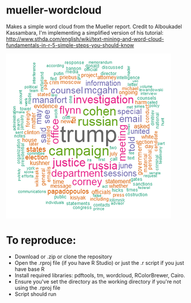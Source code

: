 # mueller-wordcloud

Makes a simple word cloud from the Mueller report. Credit to Alboukadel Kassambara, I'm implementing a simplified version of his tutorial: http://www.sthda.com/english/wiki/text-mining-and-word-cloud-fundamentals-in-r-5-simple-steps-you-should-know

![Word cloud](wordcloud.png?raw=true "Title")

# To reproduce:
- Download or .zip or clone the repository
- Open the .rproj file (if you have R Studio) or just the .r script if you just have base R
- Install required libraries: pdftools, tm, wordcloud, RColorBrewer, Cairo.
- Ensure you've set the directory as the working directory if you're not using the .rproj file
- Script should run
